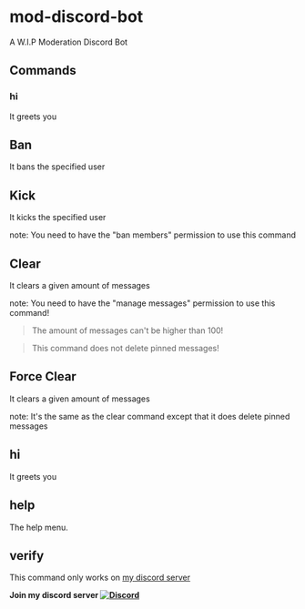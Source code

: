 # mod-discord-bot #
A W.I.P Moderation Discord Bot

## Commands ##

### hi ###
It greets you

## Ban ##
It bans the specified user

## Kick ##
It kicks the specified user

note: You need to have the "ban members" permission to use this command

## Clear ##
It clears a given amount of messages

note: You need to have the "manage messages" permission to use this command!
> The amount of messages can't be higher than 100!

> This command does not delete pinned messages!

## Force Clear ##
It clears a given amount of messages

note: It's the same as the clear command except that it does delete pinned messages

## hi ##
It greets you

## help ##
The help menu.

## verify ##
This command only works on [my discord server](https://discord.gg/uyUUSgRhPE)


__Join my discord server [![Discord](https://i.imgur.com/8yZBebP.png)](https://discord.gg/uyUUSgRhPE)__
